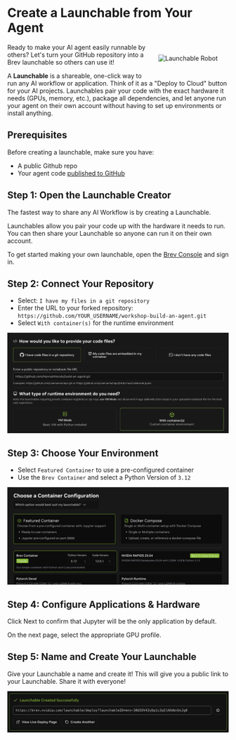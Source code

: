 # Create a Launchable from Your Agent
 
<img src="_static/robots/lunch.png" alt="Launchable Robot" style="float:right; max-width:300px;margin:25px;" />

Ready to make your AI agent easily runnable by others? Let's turn your GitHub repository into a Brev launchable so others can use it!

A **Launchable** is a shareable, one-click way to run any AI workflow or application. Think of it as a "Deploy to Cloud" button for your AI projects. Launchables pair your code with the exact hardware it needs (GPUs, memory, etc.), package all dependencies, and let anyone run your agent on their own account without having to set up environments or install anything.

## Prerequisites

Before creating a launchable, make sure you have:
- A public Github repo
- Your agent code [published to GitHub](github_workflow.md)

<!-- fold:break -->

## Step 1: Open the Launchable Creator

The fastest way to share any AI Workflow is by creating a Launchable.

Launchables allow you pair your code up with the hardware it needs to run. 
You can then share your Launchable so anyone can run it on their own account.

To get started making your own launchable, open the [Brev Console](https://brev.nvidia.com/launchables/create) and sign in.  

<!-- fold:break -->

## Step 2: Connect Your Repository

- Select: `I have my files in a git repository` 
- Enter the URL to your forked repository: `https://github.com/YOUR_USERNAME/workshop-build-an-agent.git`
- Select `With container(s)` for the runtime environment

![Launchable Step 1](img/launchable_1.png)

<!-- fold:break -->

## Step 3: Choose Your Environment

- Select `Featured Container` to use a pre-configured container
- Use the `Brev Container` and select a Python Version of `3.12`

![Launchable Step 2](img/launchable_2.png)

<!-- fold:break -->

## Step 4: Configure Applications & Hardware

Click Next to confirm that Jupyter will be the only application by default.

On the next page, select the appropriate GPU profile.

<!-- fold:break -->

## Step 5: Name and Create Your Launchable

Give your Launchable a name and create it! This will give you a public link to your Launchable. Share it with everyone!

![Launchable Link](img/launchable_link.png)
